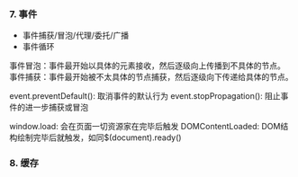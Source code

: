 ### 7. 事件
* 事件捕获/冒泡/代理/委托/广播
* 事件循环

事件冒泡：事件最开始以具体的元素接收，然后逐级向上传播到不具体的节点。
事件捕获：事件最开始被不太具体的节点捕获，然后逐级向下传递给具体的节点。

event.preventDefault(): 取消事件的默认行为
event.stopPropagation(): 阻止事件的进一步捕获或冒泡

window.load: 会在页面一切资源家在完毕后触发
DOMContentLoaded: DOM结构绘制完毕后就触发，如同$(document).ready()

### 8. 缓存




